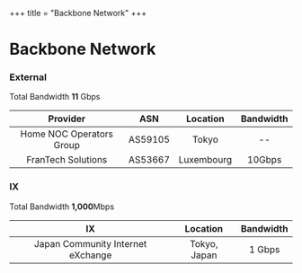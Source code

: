 +++
title = "Backbone Network"
+++

# Backbone Network

### External 
Total Bandwidth  **11** Gbps  

| Provider | ASN | Location | Bandwidth |
| :---: | :---: | :---: | :---: |
| Home NOC Operators Group | AS59105 | Tokyo | -- |
| FranTech Solutions | AS53667 | Luxembourg | 10Gbps |

### IX
Total Bandwidth  **1,000**Mbps  

| IX | Location | Bandwidth |
| :---: | :---: | :---: |
| Japan Community Internet eXchange | Tokyo, Japan | 1 Gbps |

<!-- 

### Backbone Map

-->
